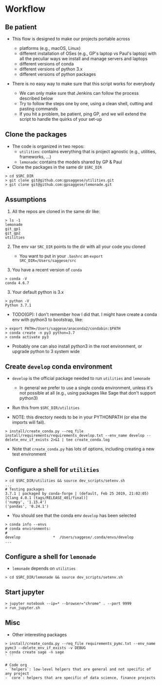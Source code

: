 # Workflow

## Be patient
- This flow is designed to make our projects portable across
    - platforms (e.g., macOS, Linux)
    - different installation of OSes (e.g., GP's laptop vs Paul's laptop) with
      all the peculiar ways we install and manage servers and laptops
    - different versions of conda
    - different versions of python 3.x
    - different versions of python packages

- There is no easy way to make sure that this script works for everybody
    - We can only make sure that Jenkins can follow the process described below
    - Try to follow the steps one by one, using a clean shell, cutting and
      pasting commands
    - If you hit a problem, be patient, ping GP, and we will extend the script to
      handle the quirks of your set-up

## Clone the packages
- The code is organized in two repos:
    - `utilities`: contains everything that is project agnostic (e.g., utilities,
      frameworks, ...)
    - `lemonade`: contains the models shared by GP & Paul
- Clone the packages in the same dir `$SRC_DIR`
```
> cd $SRC_DIR
> git clone git@github.com:gpsaggese/utilities.git 
> git clone git@github.com:gpsaggese/lemonade.git 
```

## Assumptions
1) All the repos are cloned in the same dir like:
```
> ls -1
lemonade
git_gp1
git_gp2
utilities
```

2) The env var `SRC_DIR` points to the dir with all your code you cloned
    - You want to put in your `.bashrc` an `export SRC_DIR=/Users/saggese/src`

3) You have a recent version of `conda`
```
> conda -V
conda 4.6.7
```

3) Your default python is 3.x
```
> python -V
Python 3.7.1
```
- TODO(GP): I don't remember how I did that. I might have create a conda env with
  python3 to bootstrap, like:
```
> export PATH=/Users/saggese/anaconda2/condabin:$PATH
> conda create -n py3 python=3.7
> conda activate py3
```
- Probably one can also install python3 in the root environment, or upgrade
  python to 3 system wide

## Create `develop` conda environment
- `develop` is the official package needed to run `utilities` and `lemonade`
    - In general we prefer to use a single conda environment, unless it's not
      possible at all (e.g., using packages like Sage that don't support
      python3)

- Run this from `$SRC_DIR/utilities`
- NOTE: this directory needs to be in your PYTHONPATH (or else the imports will fail).
```
> install/create_conda.py --req_file install/requirements/requirements_develop.txt --env_name develop --delete_env_if_exists 2>&1 | tee create_conda.log
```
- Note that `create_conda.py` has lots of options, including creating a new test
  environment

## Configure a shell for `utilities`
```
> cd $SRC_DIR/utilities && source dev_scripts/setenv.sh
...
# Testing packages
3.7.1 | packaged by conda-forge | (default, Feb 25 2019, 21:02:05)
[Clang 4.0.1 (tags/RELEASE_401/final)]
('numpy', '1.15.4')
('pandas', '0.24.1')
```

- You should see that the conda env `develop` has been selected
```
> conda info --envs
# conda environments:
#
develop               *  /Users/saggese/.conda/envs/develop
...
```

## Configure a shell for `lemonade`
- `lemonade` depends on `utilities`
```
> cd $SRC_DIR/lemonade && source dev_scripts/setenv.sh
```

## Start jupyter
```
> jupyter notebook --ip=* --browser="chrome" . --port 9999
> run_jupyter.sh
```

## Misc

* Other interesting packages
```
> install/create_conda.py --req_file requirements_pymc.txt --env_name pymc3 --delete_env_if_exists -v DEBUG
> conda create sage -n sage
` ``

# Code org
- `helpers`: low-level helpers that are general and not specific of any project
- `core`: helpers that are specific of data science, finance projects
